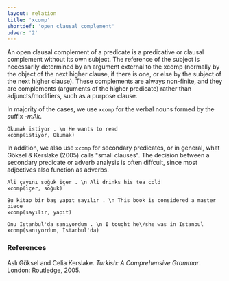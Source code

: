 ```yaml
---
layout: relation
title: 'xcomp'
shortdef: 'open clausal complement'
udver: '2'
---
```


An open clausal complement of a predicate is
a predicative or clausal complement without its own subject.
The reference of the subject is necessarily determined
by an argument external to the xcomp
(normally by the object of the next higher clause, if there is one,
or else by the subject of the next higher clause).
These complements are always non-finite,
and they are complements (arguments of the higher predicate)
rather than adjuncts/modifiers, such as a purpose clause.

In majority of the cases, we use `xcomp` for the verbal nouns
formed by the suffix _-mAk_.

~~~ sdparse
Okumak istiyor . \n He wants to read
xcomp(istiyor, Okumak)
~~~

In addition, we also use `xcomp` for secondary predicates, 
or in general, what Göksel & Kerslake (2005) calls "small clauses".
The decision between a secondary predicate or adverb analysis is often diffcult,
since most adjectives also function as adverbs.

~~~ sdparse
Ali çayını soğuk içer . \n Ali drinks his tea cold
xcomp(içer, soğuk)
~~~

~~~ sdparse
Bu kitap bir baş yapıt sayılır . \n This book is considered a master piece
xcomp(sayılır, yapıt)
~~~

~~~ sdparse
Onu İstanbul'da sanıyordum . \n I tought he\/she was in Istanbul
xcomp(sanıyordum, İstanbul'da)
~~~

### References
Aslı Göksel and Celia Kerslake. _Turkish: A Comprehensive Grammar_.
London: Routledge, 2005.
<!-- Interlanguage links updated Ne 5. května 2024, 18:21:50 CEST -->
